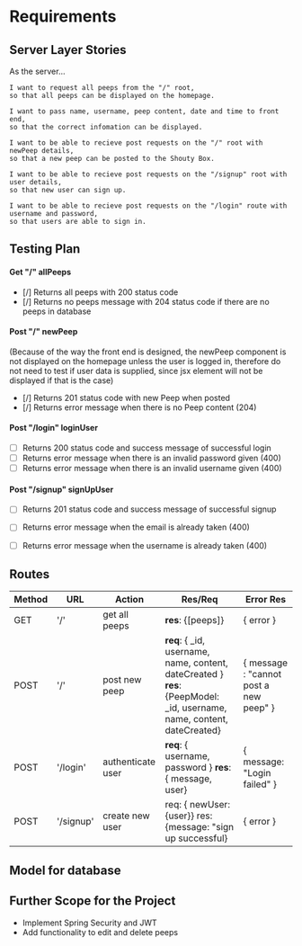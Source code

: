 # Requirements

## Server Layer Stories
As the server...
```
I want to request all peeps from the "/" root,
so that all peeps can be displayed on the homepage.

I want to pass name, username, peep content, date and time to front end,
so that the correct infomation can be displayed.

I want to be able to recieve post requests on the "/" root with newPeep details,
so that a new peep can be posted to the Shouty Box.

I want to be able to recieve post requests on the "/signup" root with user details,
so that new user can sign up.

I want to be able to recieve post requests on the "/login" route with username and password,
so that users are able to sign in.
```

## Testing Plan
#### Get "/" allPeeps
- [/] Returns all peeps with 200 status code
- [/] Returns no peeps message with 204 status code if there are no peeps in database

#### Post "/" newPeep
(Because of the way the front end is designed, the newPeep component is not displayed on the homepage unless the user is logged in, therefore do not need to test if user data is supplied, since jsx element will not be displayed if that is the case)
- [/] Returns 201 status code with new Peep when posted
- [/] Returns error message when there is no Peep content (204)

#### Post "/login" loginUser
- [ ] Returns 200 status code and success message of successful login
- [ ] Returns error message when there is an invalid password given (400)
- [ ] Returns error message when there is an invalid username given (400)

#### Post "/signup" signUpUser
- [ ] Returns 201 status code and success message of successful signup
- [ ] Returns error message when the email is already taken (400)
- [ ] Returns error message when the username is already taken (400)


## Routes
| Method | URL |  Action | Res/Req | Error Res |
|--|--|--|--|--|
| GET | '/' | get all peeps | **res**: {[peeps]} | { error } |
| POST | '/' | post new peep | **req**: { _id, username, name, content, dateCreated } **res**: {PeepModel: _id, username, name, content, dateCreated} | { message : "cannot post a new peep" } |
| POST | '/login' | authenticate user | **req**: { username, password } **res**: { message, user} | { message: "Login failed" } |
| POST | '/signup' | create new user | req: { newUser: {user}} res: {message: "sign up successful}| { error } |

## Model for database


## Further Scope for the Project
- Implement Spring Security and JWT
- Add functionality to edit and delete peeps
